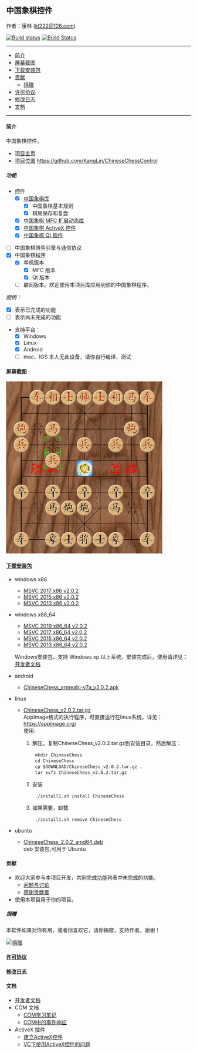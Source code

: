 ## 中国象棋控件

作者：康林 (kl222@126.com)

[![Build status](https://ci.appveyor.com/api/projects/status/lxs0mxtdl238yrq4?svg=true)](https://ci.appveyor.com/project/KangLin/chinesechesscontrol)
[![Build Status](https://travis-ci.org/KangLin/ChineseChessControl.svg)](https://travis-ci.org/KangLin/ChineseChessControl)

-------------------------

- [简介](#简介)
- [屏幕截图](#屏幕截图)
- [下载安装包](#下载安装包)
- [贡献](#贡献)
  - [捐赠](#捐赠)
- [许可协议](License.md)
- [修改日志](ChangeLog.md)
- [文档](#文档)

-------------------------

#### 简介
中国象棋控件。

- [项目主页](http://kanglin.github.io/ChineseChessControl/)
- [项目位置](https://github.com/KangLin/ChineseChessControl) https://github.com/KangLin/ChineseChessControl

##### 功能
- 控件
  + [x] [中国象棋库](Documents/Developer.md#中国象棋库)
    - [x] 中国象棋基本规则
    - [x] 棋局保存和复盘
  + [x] [中国象棋 MFC 扩展动态库](Documents/Developer.md#中国象棋-MFC-扩展动态库)
  + [x] [中国象棋 ActiveX 控件](ActiveX.md)
  + [x] [中国象棋 Qt 插件](Documents/Developer.md#中国象棋-Qt-插件)
- [ ] 中国象棋博弈引擎与通信协议
- [x] 中国象棋程序
  + [x] 单机版本
      + [x] MFC 版本
      + [x] Qt 版本
  + [ ] 联网版本。欢迎使用本项目库应用到你的中国象棋程序。

*图例：*

+ [x] 表示已完成的功能
+ [ ] 表示尚未完成的功能

- 支持平台：
  + [x] Windows
  + [x] Linux
  + [x] Android
  + [ ] mac、IOS 本人无此设备，请你自行编译、测试

#### 屏幕截图

![屏幕截图](Documents/Image/ShotScreen.png)

#### [下载安装包](https://github.com/KangLin/ChineseChessControl/releases/latest)

- windows x86
    - [MSVC 2017 x86 v2.0.2](https://github.com/KangLin/ChineseChessControl/releases/download/v2.0.2/ChineseChessControl-Setup-msvc1916-x86-v2.0.2.exe)
    - [MSVC 2015 x86 v2.0.2](https://github.com/KangLin/ChineseChessControl/releases/download/v2.0.2/ChineseChessControl-Setup-msvc1900-x86-v2.0.2.exe)
    - [MSVC 2013 x86 v2.0.2](https://github.com/KangLin/ChineseChessControl/releases/download/v2.0.2/ChineseChessControl-Setup-msvc1800-x86-v2.0.2.exe)

- windows x86_64
    - [MSVC 2019 x86_64 v2.0.2](https://github.com/KangLin/ChineseChessControl/releases/download/v2.0.2/ChineseChessControl-Setup-msvc1925-x86_64-v2.0.2.exe)
    - [MSVC 2017 x86_64 v2.0.2](https://github.com/KangLin/ChineseChessControl/releases/download/v2.0.2/ChineseChessControl-Setup-msvc1916-x86_64-v2.0.2.exe)
    - [MSVC 2015 x86_64 v2.0.2](https://github.com/KangLin/ChineseChessControl/releases/download/v2.0.2/ChineseChessControl-Setup-msvc1900-x86_64-v2.0.2.exe)
    - [MSVC 2013 x86_64 v2.0.2](https://github.com/KangLin/ChineseChessControl/releases/download/v2.0.2/ChineseChessControl-Setup-msvc1800-x86_64-v2.0.2.exe)

  Windows安装包，支持 Windows xp 以上系统。安装完成后，使用请详见：[开发者文档](Documents/Developer.md#调试)

- android
    + [ChineseChess_armeabi-v7a_v2.0.2.apk](https://github.com/KangLin/ChineseChessControl/releases/download/v2.0.2/ChineseChess_armeabi-v7a_v2.0.2.apk)

- linux
    - [ChineseChess_v2.0.2.tar.gz](https://github.com/KangLin/ChineseChessControl/releases/download/v2.0.2/ChineseChess_v2.0.2.tar.gz)  
      AppImage格式的执行程序，可直接运行在linux系统，详见：https://appimage.org/  
      使用:    
      1. 解压。复制ChineseChess_v2.0.2.tar.gz到安装目录，然后解压：

              mkdir ChineseChess
              cd ChineseChess
              cp $DOWNLOAD/ChineseChess_v2.0.2.tar.gz .
              tar xvfz ChineseChess_v2.0.2.tar.gz

      2. 安装
        
              ./install1.sh install ChineseChess
        
      3. 如果需要，卸载
        
              ./install1.sh remove ChineseChess

- ubuntu
    - [ChineseChess_2.0.2_amd64.deb](https://github.com/KangLin/ChineseChessControl/releases/download/v2.0.2/chinesechess_2.0.2_amd64.deb)  
  deb 安装包,可用于 Ubuntu

#### 贡献
- 欢迎大家参与本项目开发，共同完成[功能](#功能)列表中未完成的功能。
  + [问题与讨论](https://github.com/KangLin/ChineseChessControl/issues)
  + [感谢贡献者](https://github.com/KangLin/ChineseChessControl/graphs/contributors)
- 使用本项目用于你的项目。

##### 捐赠
本软件如果对你有用，或者你喜欢它，请你捐赠，支持作者。谢谢！

[![捐赠](https://gitee.com/kl222/RabbitCommon/raw/master/Src/Resource/image/Contribute.png "捐赠")](https://github.com/KangLin/RabbitCommon/raw/master/Src/Resource/image/Contribute.png "捐赠")

#### [许可协议](License.md)
#### [修改日志](ChangeLog.md)
#### 文档
- [开发者文档](Documents/Developer.md)
- COM 文档
  + [COM学习笔记](Documents/COM/COM学习笔记.html)
  + [COM中的事件响应](Documents/COM/COM中的事件响应.html)
- ActiveX 控件
  + [建立ActiveX控件](Documents/ActiveX控件/建立ActiveX控件.html)
  + [VC下使用ActiveX控件的问题](Documents/ActiveX控件/VC下使用ActiveX控件的问题.html)

